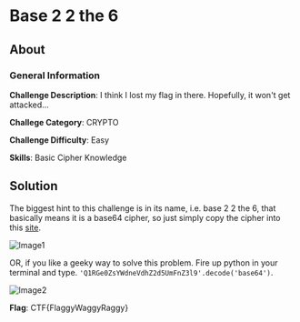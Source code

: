 # Base 2 2 the 6
## About

### General Information

__Challenge Description__: I think I lost my flag in there. Hopefully, it won't get attacked...

__Challege Category__: CRYPTO

__Challenge Difficulty__: Easy

__Skills__: Basic Cipher Knowledge

## Solution

The biggest hint to this challenge is in its name, i.e. base 2 2 the 6, that basically means it is a base64 cipher, so just simply copy the cipher into this [site](https://www.base64decode.org/).

![Image1]()

OR, if you like a geeky way to solve this problem. Fire up python in your terminal and type. ```'Q1RGe0ZsYWdneVdhZ2d5UmFnZ3l9'.decode('base64')```.

![Image2]()

__Flag__: CTF{FlaggyWaggyRaggy}
